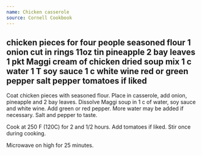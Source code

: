 ```yaml
---
name: Chicken casserole
source: Cornell Cookbook
---
```

chicken pieces for four people
seasoned flour
1 onion cut in rings
11oz tin pineapple
2 bay leaves
1 pkt Maggi cream of chicken dried soup mix
1 c water
1 T soy sauce 
1 c white wine
red or green pepper
salt 
pepper
tomatoes if liked
---
Coat chicken pieces with seasoned flour.  Place in casserole, add onion, pineapple and 2 bay leaves.  Dissolve Maggi soup in 1 c of water, soy sauce and white wine.  Add green or red pepper.  More water may be added if necessary.  Salt and pepper to taste.

Cook at 250 F (120C) for 2 and 1/2 hours.  Add tomatoes if liked.  Stir once during cooking.

Microwave on high for 25 minutes.

